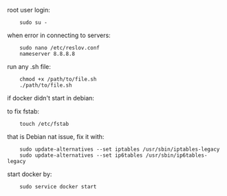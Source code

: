 root user login:

```
    sudo su -
```

when error in connecting to servers:
```
    sudo nano /etc/reslov.conf
    nameserver 8.8.8.8
```


run any .sh file:

```
    chmod +x /path/to/file.sh
    ./path/to/file.sh
```

if docker didn't start in debian:

to fix fstab:
```
    touch /etc/fstab
```

that is Debian nat issue, fix it with:

```
    sudo update-alternatives --set iptables /usr/sbin/iptables-legacy
    sudo update-alternatives --set ip6tables /usr/sbin/ip6tables-legacy
```

start docker by:
```
    sudo service docker start
```
